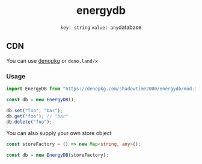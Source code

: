 <h1 align="center">energydb</h1>
<p  align="center"><code>key: string</code> <code>value: any</code>database</p>

## CDN
You can use [denopkg](https://denopkg.com/shadowtime2000/energydb) or `deno.land/x`

### Usage
```typescript
import EnergyDB from "https://denopkg.com/shadowtime2000/energydb/mod.ts";

const db = new EnergyDB();

db.set("foo", "bar");
db.get("foo"); // "bar"
db.delete("foo");
```
You can also supply your own store object
```typescript
const storeFactory = () => new Map<string, any>();

const db = new EnergyDB(storeFactory);
```